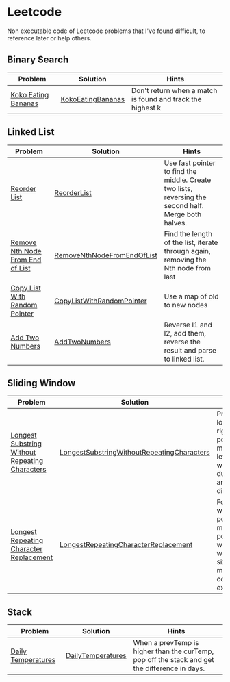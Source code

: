 # Leetcode
Non executable code of Leetcode problems that I've found difficult, to reference later or help others.

## Binary Search
| Problem | Solution | Hints |
|---|---|---|
| [Koko Eating Bananas](https://leetcode.com/problems/koko-eating-bananas) | [KokoEatingBananas](Problems/KokoEatingBananas/) | Don't return when a match is found and track the highest k |

## Linked List
| Problem | Solution | Hints |
|---|---|---|
| [Reorder List](https://leetcode.com/problems/reorder-list) | [ReorderList](Problems/ReorderList/) | Use fast pointer to find the middle. Create two lists, reversing the second half. Merge both halves. |
| [Remove Nth Node From End of List](https://leetcode.com/problems/remove-nth-node-from-end-of-list) | [RemoveNthNodeFromEndOfList](Problems/RemoveNthNodeFromEndOfList/) | Find the length of the list, iterate through again, removing the Nth node from last |
| [Copy List With Random Pointer](https://leetcode.com/problems/copy-list-with-random-pointer) | [CopyListWithRandomPointer](Problems/CopyListWithRandomPointer/) | Use a map of old to new nodes |
| [Add Two Numbers](https://leetcode.com/problems/add-two-numbers) | [AddTwoNumbers](Problems/AddTwoNumbers/) | Reverse l1 and l2, add them, reverse the result and parse to linked list. |

## Sliding Window
| Problem | Solution | Hints |
|---|---|---|
| [Longest Substring Without Repeating Characters](https://leetcode.com/problems/longest-substring-without-repeating-characters) | [LongestSubstringWithoutRepeatingCharacters](Problems/LongestSubstringWithoutRepeatingCharacters/) | Primary loop with right pointer, moving the left pointer when duplicates are discovered. |
| [Longest Repeating Character Replacement](https://leetcode.com/problems/longest-repeating-character-replacement) | [LongestRepeatingCharacterReplacement](Problems/LongestRepeatingCharacterReplacement) | For loop with right pointer, move left pointer when window size minus max letter count exceeds k. |

## Stack
| Problem | Solution | Hints |
|---|---|---|
| [Daily Temperatures](https://leetcode.com/problems/daily-temperatures) | [DailyTemperatures](Problems/DailyTemperatures/) | When a prevTemp is higher than the curTemp, pop off the stack and get the difference in days. |
